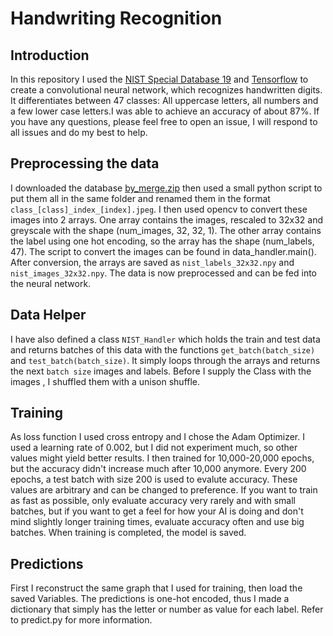 # Handwriting Recognition


## Introduction
In this repository I used the [NIST Special Database 19](https://www.nist.gov/srd/nist-special-database-19) and [Tensorflow](https://www.tensorflow.org/) to create a convolutional neural network, which recognizes handwritten digits. It differentiates between 47 classes: All uppercase letters, all numbers and a few lower case letters.I was able to achieve an accuracy of about 87%. If you have any questions, please feel free to open an issue, I will respond to all issues and do my best to help.

## Preprocessing the data
I downloaded the database [by_merge.zip](https://s3.amazonaws.com/nist-srd/SD19/by_merge.zip) then used a small python script to put them all in the same folder and renamed them in the format `class_[class]_index_[index].jpeg`. I then used opencv to convert these images into 2 arrays. One array contains the images, rescaled to 32x32 and greyscale with the shape (num_images, 32, 32, 1). The other array contains the label using one hot encoding, so the array has the shape (num_labels, 47).
The script to convert the images can be found in data_handler.main(). After conversion, the arrays are saved as `nist_labels_32x32.npy` and `nist_images_32x32.npy`. The data is now preprocessed and can be fed into the neural network. 

## Data Helper
I have also defined a class `NIST_Handler` which holds the train and test data and returns batches of this data with the functions `get_batch(batch_size)` and `test_batch(batch_size)`. 
It simply loops through the arrays and returns the next `batch size` images and labels.  Before I supply the Class with the images , I shuffled them with a unison shuffle.

## Training
As  loss function I used cross entropy and I chose the Adam Optimizer. I used a learning rate of 0.002, but I did not experiment much, so other values might yield better results. I then trained for 10,000-20,000 epochs, but the accuracy didn't increase much after 10,000 anymore. 
Every 200 epochs, a test batch with size 200 is used to evalute accuracy. These values are arbitrary and can be changed to preference. If you want to train as fast as possible, only evaluate accuracy very rarely and with small batches, but
if you want to get a feel for how your AI is doing and don't mind slightly longer training times, evaluate accuracy often and use big batches.
When training is completed, the model is saved. 

## Predictions
First I reconstruct the same graph that I used for training, then load the saved Variables. The predictions is one-hot encoded, thus
I made a dictionary that simply has the letter or number as value for each label. Refer to predict.py for more information.
